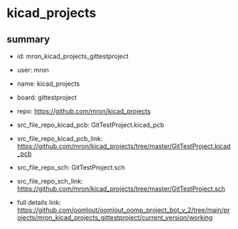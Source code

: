 # kicad_projects
 
## summary 
* id: mron_kicad_projects_gittestproject
* user: mron
* name: kicad_projects
* board: gittestproject
* repo: https://github.com/mron/kicad_projects
* src_file_repo_kicad_pcb: GitTestProject.kicad_pcb
* src_file_repo_kicad_pcb_link: https://github.com/mron/kicad_projects/tree/master/GitTestProject.kicad_pcb


* src_file_repo_sch: GitTestProject.sch
* src_file_repo_sch_link: https://github.com/mron/kicad_projects/tree/master/GitTestProject.sch
* full details link: https://github.com/oomlout/oomlout_oomp_project_bot_v_2/tree/main/projects/mron_kicad_projects_gittestproject/current_version/working  







